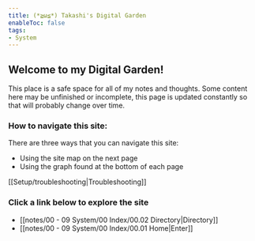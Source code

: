 ```yaml
---
title: (*≧ω≦*) Takashi's Digital Garden
enableToc: false
tags:
- System
---
```


## Welcome to my Digital Garden!

This place is a safe space for all of my notes and thoughts. Some content here may be unfinished or incomplete, this page is updated constantly so that will probably change over time.

### How to navigate this site:

There are three ways that you can navigate this site:
- Using the site map on the next page
- Using the graph found at the bottom of each page

[[Setup/troubleshooting|Troubleshooting]]

### Click a link below to explore the site
- [[notes/00 - 09 System/00 Index/00.02 Directory|Directory]]
- [[notes/00 - 09 System/00 Index/00.01 Home|Enter]]